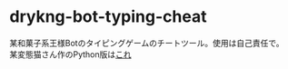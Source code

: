 # drykng-bot-typing-cheat
某和菓子系王様Botのタイピングゲームのチートツール。使用は自己責任で。<br>
某変態猫さん作のPython版は[これ](https://github.com/jun50/drykng-typing-cheat)
